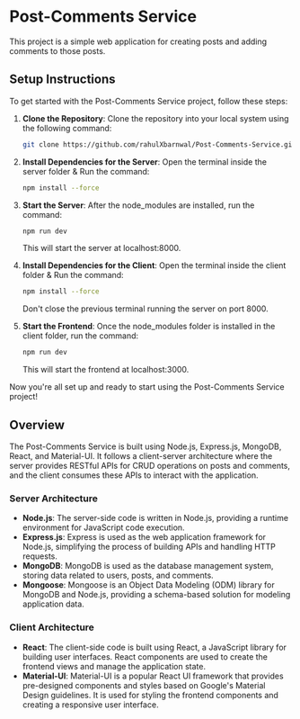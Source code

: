 # Post-Comments Service

This project is a simple web application for creating posts and adding comments to those posts.

## Setup Instructions

To get started with the Post-Comments Service project, follow these steps:

1. **Clone the Repository**: Clone the repository into your local system using the following command:
   ```bash
   git clone https://github.com/rahulXbarnwal/Post-Comments-Service.git
   ```
2. **Install Dependencies for the Server**: Open the terminal inside the server folder & Run the command:
   ```bash
   npm install --force
   ```
3. **Start the Server**: After the node_modules are installed, run the command:
   ```bash
   npm run dev
   ```
   This will start the server at localhost:8000.
   
5. **Install Dependencies for the Client**: Open the terminal inside the client folder & Run the command:
   ```bash
   npm install --force
   ```
   Don't close the previous terminal running the server on port 8000.
   
7. **Start the Frontend**: Once the node_modules folder is installed in the client folder, run the command:
   ```bash
   npm run dev
   ```
   This will start the frontend at localhost:3000.
   
Now you're all set up and ready to start using the Post-Comments Service project!

## Overview

The Post-Comments Service is built using Node.js, Express.js, MongoDB, React, and Material-UI. It follows a client-server architecture where the server provides RESTful APIs for CRUD operations on posts and comments, and the client consumes these APIs to interact with the application.

### Server Architecture

- **Node.js**: The server-side code is written in Node.js, providing a runtime environment for JavaScript code execution.
- **Express.js**: Express is used as the web application framework for Node.js, simplifying the process of building APIs and handling HTTP requests.
- **MongoDB**: MongoDB is used as the database management system, storing data related to users, posts, and comments.
- **Mongoose**: Mongoose is an Object Data Modeling (ODM) library for MongoDB and Node.js, providing a schema-based solution for modeling application data.

### Client Architecture

- **React**: The client-side code is built using React, a JavaScript library for building user interfaces. React components are used to create the frontend views and manage the application state.
- **Material-UI**: Material-UI is a popular React UI framework that provides pre-designed components and styles based on Google's Material Design guidelines. It is used for styling the frontend components and creating a responsive user interface.
